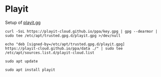 # Playit
Setup of [playit.gg](https://playit.gg/download/linux)

```shell
curl -SsL https://playit-cloud.github.io/ppa/key.gpg | gpg --dearmor | sudo tee /etc/apt/trusted.gpg.d/playit.gpg >/dev/null
```

```shell
echo "deb [signed-by=/etc/apt/trusted.gpg.d/playit.gpg] https://playit-cloud.github.io/ppa/data ./" | sudo tee /etc/apt/sources.list.d/playit-cloud.list
```

```shell
sudo apt update
```

```shell
sudo apt install playit
```
